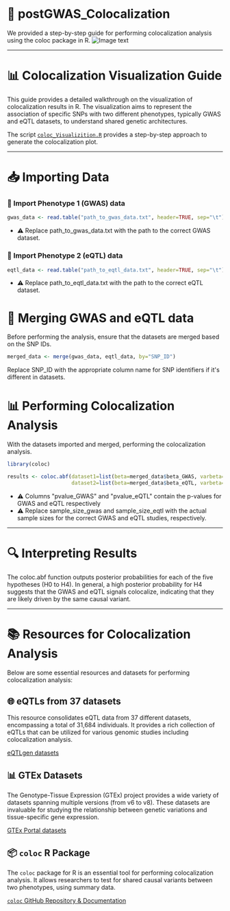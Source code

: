 # 🌟 postGWAS_Colocalization
We provided a step-by-step guide for performing colocalization analysis using the coloc package in R.
![Image text](https://user-images.githubusercontent.com/147773802/278616135-d925301d-3a2e-4d90-9e77-13345ce4b8bb.png)

---
# 📊 Colocalization Visualization Guide 

This guide provides a detailed walkthrough on the visualization of colocalization results in R. The visualization aims to represent the association of specific SNPs with two different phenotypes, typically GWAS and eQTL datasets, to understand shared genetic architectures.

The script [`coloc_Visualizition.R`](https://github.com/Benjamin-JHou/postGWAS_Colocalization/blob/main/coloc_Visualizition.R) provides a step-by-step approach to generate the colocalization plot.

---
# 📥 Importing Data

### 🧬 Import Phenotype 1 (GWAS) data
```r
gwas_data <- read.table("path_to_gwas_data.txt", header=TRUE, sep="\t")
```
- ⚠️ Replace path_to_gwas_data.txt with the path to the correct GWAS dataset.

### 🧪 Import Phenotype 2 (eQTL) data

```r
eqtl_data <- read.table("path_to_eqtl_data.txt", header=TRUE, sep="\t")
```
- ⚠️ Replace path_to_eqtl_data.txt with the path to the correct eQTL dataset.

# 🔄 Merging GWAS and eQTL data
Before performing the analysis, ensure that the datasets are merged based on the SNP IDs.
```r
merged_data <- merge(gwas_data, eqtl_data, by="SNP_ID")
```
Replace SNP_ID with the appropriate column name for SNP identifiers if it's different in datasets.

# 📊 Performing Colocalization Analysis
With the datasets imported and merged, performing the colocalization analysis.
```r
library(coloc)

results <- coloc.abf(dataset1=list(beta=merged_data$beta_GWAS, varbeta=merged_data$varbeta_GWAS, pvalues=merged_data$pvalue_GWAS, type="quant trait", N=sample_size_gwas),
                     dataset2=list(beta=merged_data$beta_eQTL, varbeta=merged_data$varbeta_eQTL, pvalues=merged_data$pvalue_eQTL, type="quant trait", N=sample_size_eqtl))
```
- ⚠️ Columns "pvalue_GWAS" and "pvalue_eQTL" contain the p-values for GWAS and eQTL respectively
- ⚠️ Replace sample_size_gwas and sample_size_eqtl with the actual sample sizes for the correct GWAS and eQTL studies, respectively.

---
# 🔍 Interpreting Results

The coloc.abf function outputs posterior probabilities for each of the five hypotheses (H0 to H4). In general, a high posterior probability for H4 suggests that the GWAS and eQTL signals colocalize, indicating that they are likely driven by the same causal variant.

---
# 📚 Resources for Colocalization Analysis

Below are some essential resources and datasets for performing colocalization analysis:

## 🌐 eQTLs from 37 datasets

This resource consolidates eQTL data from 37 different datasets, encompassing a total of 31,684 individuals. It provides a rich collection of eQTLs that can be utilized for various genomic studies including colocalization analysis.

[eQTLgen datasets](http://www.eqtlgen.org/eqts.html)

## 📊 GTEx Datasets

The Genotype-Tissue Expression (GTEx) project provides a wide variety of datasets spanning multiple versions (from v6 to v8). These datasets are invaluable for studying the relationship between genetic variations and tissue-specific gene expression.

[GTEx Portal datasets](https://www.gtexportal.org/home/datasets)

## 📦 `coloc` R Package

The `coloc` package for R is an essential tool for performing colocalization analysis. It allows researchers to test for shared causal variants between two phenotypes, using summary data.

[ `coloc` GitHub Repository & Documentation](https://chr1swallace.github.io/coloc)


